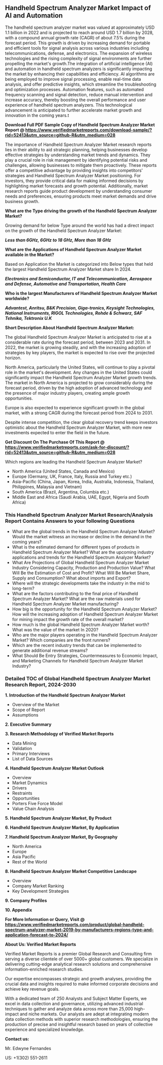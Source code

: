 <h2>Handheld Spectrum Analyzer Market Impact of AI and Automation</h2>The handheld spectrum analyzer market was valued at approximately USD 1.1 billion in 2022 and is projected to reach around USD 1.7 billion by 2028, with a compound annual growth rate (CAGR) of about 7.5% during the forecast period. This growth is driven by increasing demand for portable and efficient tools for signal analysis across various industries including telecommunications, defense, and electronics. The expansion of wireless technologies and the rising complexity of signal environments are further propelling the market's growth.The integration of artificial intelligence (AI) and automation in handheld spectrum analyzers is significantly impacting the market by enhancing their capabilities and efficiency. AI algorithms are being employed to improve signal processing, enable real-time data analysis, and offer predictive insights, which streamline the troubleshooting and optimization processes. Automation features, such as automated frequency scanning and signal detection, reduce manual intervention and increase accuracy, thereby boosting the overall performance and user experience of handheld spectrum analyzers. This technological advancement is anticipated to further accelerate market growth and innovation in the coming years.t</p><p id="" class=""><strong>Download Full PDF Sample Copy of Handheld Spectrum Analyzer Market Report @ <a href="https://www.verifiedmarketreports.com/download-sample/?rid=52413&utm_source=github-R&utm_medium=028" target="_blank">https://www.verifiedmarketreports.com/download-sample/?rid=52413&utm_source=github-R&utm_medium=028</a></strong></p><p>The importance of&nbsp;Handheld Spectrum Analyzer Market research reports lies in their ability to aid strategic planning, helping businesses develop effective strategies by understanding market trends and dynamics. They play a crucial role in risk management by identifying potential risks and challenges, allowing businesses to mitigate them proactively. These reports offer a competitive advantage by providing insights into competitors' strategies and Handheld Spectrum Analyzer Market positioning. For investors, they provide critical data for making informed decisions by highlighting market forecasts and growth potential. Additionally, market research reports guide product development by understanding consumer needs and preferences, ensuring products meet market demands and drive business growth.</p><p><strong>What are the&nbsp;Type driving the growth of the Handheld Spectrum Analyzer Market?</strong></p><p id="" class="">Growing demand for below Type around the world has had a direct impact on the growth of the Handheld Spectrum Analyzer Market:</p><em><strong>Less than 6GHz, 6GHz to 18 GHz, More than 18 GHz</strong></em></p><strong>What are the&nbsp;Applications&nbsp;of Handheld Spectrum Analyzer Market available in the Market?</strong></p><p id="" class="">Based on Application the Market is categorized into Below types that held the largest Handheld Spectrum Analyzer Market share In 2024.</p><em><strong>Electronics and Semiconductor, IT and Telecommunication, Aerospace and Defense, Automotive and Transportation, Health Care</strong></em></p><strong>Who is the largest Manufacturers of Handheld Spectrum Analyzer Market worldwide?</strong></p><p><em><strong>Advantest, Anritsu, B&K Precision, Giga-tronics, Keysight Technologies, National Instruments, RIGOL Technologies, Rohde & Schwarz, SAF Tehnika, Tektronix U.K</strong></em></p><p id="" class=""><strong>Short Description About Handheld Spectrum Analyzer Market:</strong></p><p>The global Handheld Spectrum Analyzer Market is anticipated to rise at a considerable rate during the forecast period, between 2023 and 2031. In 2022, the market is growing steadily, and with the increasing adoption of strategies by key players, the market is expected to rise over the projected horizon.</p><p>North America, particularly the United States, will continue to play a pivotal role in the market's development. Any changes in the United States could significantly impact the Handheld Spectrum Analyzer Market growth trends. The market in North America is projected to grow considerably during the forecast period, driven by the high adoption of advanced technology and the presence of major industry players, creating ample growth opportunities.</p><p>Europe is also expected to experience significant growth in the global market, with a strong CAGR during the forecast period from 2024 to 2031.</p><p>Despite intense competition, the clear global recovery trend keeps investors optimistic about the Handheld Spectrum Analyzer Market, with more new investments expected to enter the field in the future.</p><p id="" class=""><strong>Get Discount On The Purchase Of This Report @ <a href="https://www.verifiedmarketreports.com/ask-for-discount/?rid=52413&utm_source=github-R&utm_medium=028" target="_blank">https://www.verifiedmarketreports.com/ask-for-discount/?rid=52413&utm_source=github-R&utm_medium=028</a></strong></p>Which regions are leading the Handheld Spectrum Analyzer Market?</p><ul><li>North America (United States, Canada and Mexico)</li><li>Europe (Germany, UK, France, Italy, Russia and Turkey etc.)</li><li>Asia-Pacific (China, Japan, Korea, India, Australia, Indonesia, Thailand, Philippines, Malaysia and Vietnam)</li><li>South America (Brazil, Argentina, Columbia etc.)</li><li>Middle East and Africa (Saudi Arabia, UAE, Egypt, Nigeria and South Africa)</li></ul><h3 id="" class="">This Handheld Spectrum Analyzer Market Research/Analysis Report Contains Answers to your following Questions</h3><ul><li>What are the global trends in the Handheld Spectrum Analyzer Market? Would the market witness an increase or decline in the demand in the coming years?</li><li>What is the estimated demand for different types of products in Handheld Spectrum Analyzer Market? What are the upcoming industry applications and trends for the Handheld Spectrum Analyzer Market?</li><li>What Are Projections of Global Handheld Spectrum Analyzer Market Industry Considering Capacity, Production and Production Value? What Will Be the Estimation of Cost and Profit? What Will Be Market Share, Supply and Consumption? What about imports and Export?</li><li>Where will the strategic developments take the industry in the mid to long-term?</li><li>What are the factors contributing to the final price of Handheld Spectrum Analyzer Market? What are the raw materials used for Handheld Spectrum Analyzer Market manufacturing?</li><li>How big is the opportunity for the Handheld Spectrum Analyzer Market? How will the increasing adoption of Handheld Spectrum Analyzer Market for mining impact the growth rate of the overall market?</li><li>How much is the global Handheld Spectrum Analyzer Market worth? What was the value of the market In 2020?</li><li>Who are the major players operating in the Handheld Spectrum Analyzer Market? Which companies are the front runners?</li><li>Which are the recent industry trends that can be implemented to generate additional revenue streams?</li><li>What Should Be Entry Strategies, Countermeasures to Economic Impact, and Marketing Channels for Handheld Spectrum Analyzer Market Industry?</li></ul><h3 id="" class="">Detailed TOC of Global Handheld Spectrum Analyzer Market Research Report, 2024-2030</h3><p id="" class=""><strong>1. Introduction of the Handheld Spectrum Analyzer Market</strong></p><ul><li>Overview of the Market</li><li>Scope of Report</li><li>Assumptions</li></ul><p id="" class=""><strong>2. Executive Summary</strong></p><p id="" class=""><strong>3. Research Methodology of Verified Market Reports</strong></p><ul><li>Data Mining</li><li>Validation</li><li>Primary Interviews</li><li>List of Data Sources</li></ul><p id="" class=""><strong>4. Handheld Spectrum Analyzer Market Outlook</strong></p><ul><li>Overview</li><li>Market Dynamics</li><li>Drivers</li><li>Restraints</li><li>Opportunities</li><li>Porters Five Force Model</li><li>Value Chain Analysis</li></ul><p id="" class=""><strong>5. Handheld Spectrum Analyzer Market, By Product</strong></p><p id="" class=""><strong>6. Handheld Spectrum Analyzer Market, By Application</strong></p><p id="" class=""><strong>7. Handheld Spectrum Analyzer Market, By Geography</strong></p><ul><li>North America</li><li>Europe</li><li>Asia Pacific</li><li>Rest of the World</li></ul><p id="" class=""><strong>8. Handheld Spectrum Analyzer Market Competitive Landscape</strong></p><ul><li>Overview</li><li>Company Market Ranking</li><li>Key Development Strategies</li></ul><p id="" class=""><strong>9. Company Profiles</strong></p><p id="" class=""><strong>10. Appendix</strong></p><p id="" class=""><strong>For More Information or Query, Visit @ <a href="https://www.verifiedmarketreports.com/product/global-handheld-spectrum-analyzer-market-2019-by-manufacturers-regions-type-and-application-forecast-to-2024/" target="_blank">https://www.verifiedmarketreports.com/product/global-handheld-spectrum-analyzer-market-2019-by-manufacturers-regions-type-and-application-forecast-to-2024/</a></strong></p><p id="" class=""><strong>About Us: Verified Market Reports</strong></p><p id="" class="">Verified Market Reports is a premier Global Research and Consulting firm serving a diverse clientele of over 5000+ global customers. We specialize in delivering cutting-edge analytical research solutions and comprehensive information-enriched research studies.</p><p id="" class="">Our expertise encompasses strategic and growth analyses, providing the crucial data and insights required to make informed corporate decisions and achieve key revenue goals.</p><p id="" class="">With a dedicated team of 250 Analysts and Subject Matter Experts, we excel in data collection and governance, utilizing advanced industrial techniques to gather and analyze data across more than 25,000 high-impact and niche markets. Our analysts are adept at integrating modern data collection methods with superior research methodologies, ensuring the production of precise and insightful research based on years of collective experience and specialized knowledge.</p><p id="" class=""><strong>Contact us:</strong></p><p id="" class="">Mr. Edwyne Fernandes</p><p id="" class="">US: +1(302) 551-2611</p>